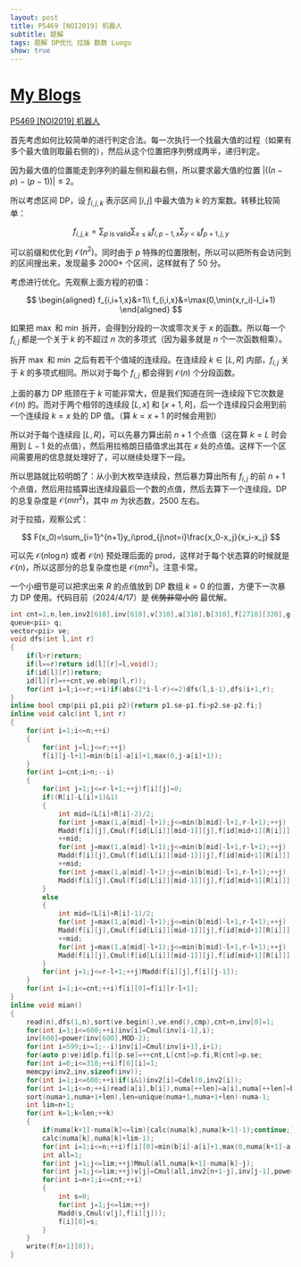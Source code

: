 ```yaml
---
layout: post
title: P5469 [NOI2019] 机器人
subtitle: 题解
tags: 题解 DP优化 拉插 数数 Luogu
show: true
---
```


# [My Blogs](https://www.cnblogs.com/WrongAnswer90/p/18141405)

[P5469 [NOI2019] 机器人](https://www.luogu.com.cn/problem/P5469)

首先考虑如何比较简单的进行判定合法。每一次执行一个找最大值的过程（如果有多个最大值则取最右侧的），然后从这个位置把序列劈成两半，递归判定。

因为最大值的位置能走到序列的最左侧和最右侧，所以要求最大值的位置 $|((n-p)-(p-1))|\leq 2$。

所以考虑区间 DP，设 $f_{i,j,k}$ 表示区间 $[i,j]$ 中最大值为 $k$ 的方案数。转移比较简单：

$$
f_{i,j,k}=\sum_{p\;\text{is}\;\text{valid}}\sum_{x\leq k}f_{i,p-1,x}\sum_{y<k}f_{p+1,j,y}
$$

可以前缀和优化到 $\mathcal O(n^2)$。同时由于 $p$ 特殊的位置限制，所以可以把所有会访问到的区间搜出来，发现最多 $2000+$ 个区间，这样就有了 $50$ 分。

考虑进行优化。先观察上面方程的初值：

$$
\begin{aligned}
f_{i,i+1,x}&=1\\
f_{i,i,x}&=\max(0,\min(x,r_i)-l_i+1)
\end{aligned}
$$

如果把 $\max$ 和 $\min$ 拆开，会得到分段的一次或零次关于 $x$ 的函数。所以每一个 $f_{i,j}$ 都是一个关于 $k$ 的不超过 $n$ 次的多项式（因为最多就是 $n$ 个一次函数相乘）。

拆开 $\max$ 和 $\min$ 之后有若干个值域的连续段。在连续段 $k\in[L,R]$ 内部，$f_{i,j}$ 关于 $k$ 的多项式相同。所以对于每个 $f_{i,j}$ 都会得到 $\mathcal O(n)$ 个分段函数。

上面的暴力 DP 瓶颈在于 $k$ 可能非常大，但是我们知道在同一连续段下它次数是 $\mathcal O(n)$ 的。而对于两个相邻的连续段 $[L,x]$ 和 $[x+1,R]$，后一个连续段只会用到前一个连续段 $k=x$ 处的 DP 值。（算 $k=x+1$ 的时候会用到）

所以对于每个连续段 $[L,R]$，可以先暴力算出前 $n+1$ 个点值（这在算 $k=L$ 时会用到 $L-1$ 处的点值），然后用拉格朗日插值求出其在 $x$ 处的点值。这样下一个区间需要用的信息就处理好了，可以继续处理下一段。

所以思路就比较明朗了：从小到大枚举连续段，然后暴力算出所有 $f_{i,j}$ 的前 $n+1$ 个点值，然后用拉插算出连续段最后一个数的点值，然后去算下一个连续段。DP 的总复杂度是 $\mathcal O(mn^2)$，其中 $m$ 为状态数，$2500$ 左右。

对于拉插，观察公式：

$$
F(x_0)=\sum_{i=1}^{n+1}y_i\prod_{j\not=i}\frac{x_0-x_j}{x_i-x_j}
$$

可以先 $\mathcal O(n\log n)$ 或者 $\mathcal O(n)$ 预处理后面的 $\text{prod}$，这样对于每个状态算的时候就是 $\mathcal O(n)$，所以这部分的总复杂度也是 $\mathcal O(mn^2)$。注意卡常。

一个小细节是可以把求出来 $R$ 的点值放到 DP 数组 $k=0$ 的位置，方便下一次暴力 DP 使用。代码目前（2024/4/17）是 ~~优势非常小的~~ 最优解。

```cpp
int cnt=1,n,len,inv2[610],inv[610],v[310],a[310],b[310],f[2710][320],g[2710],L[2710],R[2710],id[310][310],numa[610];
queue<pii> q;
vector<pii> ve;
void dfs(int l,int r)
{
	if(l>r)return;
	if(l==r)return id[l][r]=l,void();
	if(id[l][r])return;
	id[l][r]=++cnt,ve.eb(mp(l,r));
	for(int i=l;i<=r;++i)if(abs(2*i-l-r)<=2)dfs(l,i-1),dfs(i+1,r);
}
inline bool cmp(pii p1,pii p2){return p1.se-p1.fi>p2.se-p2.fi;}
inline void calc(int l,int r)
{
	for(int i=1;i<=n;++i)
	{
		for(int j=l;j<=r;++j)
		f[i][j-l+1]=min(b[i]-a[i]+1,max(0,j-a[i]+1));
	}
	for(int i=cnt;i>n;--i)
	{
		for(int j=1;j<=r-l+1;++j)f[i][j]=0;
		if((R[i]-L[i]+1)&1)
		{
			int mid=(L[i]+R[i]-2)/2;
			for(int j=max(1,a[mid]-l+1);j<=min(b[mid]-l+1,r-l+1);++j)
			Madd(f[i][j],Cmul(f[id[L[i]][mid-1]][j],f[id[mid+1][R[i]]][j-1]));
			++mid;
			for(int j=max(1,a[mid]-l+1);j<=min(b[mid]-l+1,r-l+1);++j)
			Madd(f[i][j],Cmul(f[id[L[i]][mid-1]][j],f[id[mid+1][R[i]]][j-1]));
			++mid;
			for(int j=max(1,a[mid]-l+1);j<=min(b[mid]-l+1,r-l+1);++j)
			Madd(f[i][j],Cmul(f[id[L[i]][mid-1]][j],f[id[mid+1][R[i]]][j-1]));
		}
		else
		{
			int mid=(L[i]+R[i]-1)/2;
			for(int j=max(1,a[mid]-l+1);j<=min(b[mid]-l+1,r-l+1);++j)
			Madd(f[i][j],Cmul(f[id[L[i]][mid-1]][j],f[id[mid+1][R[i]]][j-1]));
			++mid;
			for(int j=max(1,a[mid]-l+1);j<=min(b[mid]-l+1,r-l+1);++j)
			Madd(f[i][j],Cmul(f[id[L[i]][mid-1]][j],f[id[mid+1][R[i]]][j-1]));
		}
		for(int j=1;j<=r-l+1;++j)Madd(f[i][j],f[i][j-1]);
	}
	for(int i=1;i<=cnt;++i)f[i][0]=f[i][r-l+1];
}
inline void mian()
{
	read(n),dfs(1,n),sort(ve.begin(),ve.end(),cmp),cnt=n,inv[0]=1;
	for(int i=1;i<=600;++i)inv[i]=Cmul(inv[i-1],i);
	inv[600]=power(inv[600],MOD-2);
	for(int i=599;i>=1;--i)inv[i]=Cmul(inv[i+1],i+1);
	for(auto p:ve)id[p.fi][p.se]=++cnt,L[cnt]=p.fi,R[cnt]=p.se;
	for(int i=0;i<=310;++i)f[0][i]=1;
	memcpy(inv2,inv,sizeof(inv));
	for(int i=1;i<=600;++i)if(i&1)inv2[i]=Cdel(0,inv2[i]);
	for(int i=1;i<=n;++i)read(a[i],b[i]),numa[++len]=a[i],numa[++len]=b[i]+1;
	sort(numa+1,numa+1+len),len=unique(numa+1,numa+1+len)-numa-1;
	int lim=n+1;
	for(int k=1;k<len;++k)
	{
		if(numa[k+1]-numa[k]<=lim){calc(numa[k],numa[k+1]-1);continue;}
		calc(numa[k],numa[k]+lim-1);
		for(int i=1;i<=n;++i)f[i][0]=min(b[i]-a[i]+1,max(0,numa[k+1]-a[i]));
		int all=1;
		for(int j=1;j<=lim;++j)Mmul(all,numa[k+1]-numa[k]-j);
		for(int j=1;j<=lim;++j)v[j]=Cmul(all,inv2[n+1-j],inv[j-1],power(numa[k+1]-numa[k]-j,MOD-2));
		for(int i=n+1;i<=cnt;++i)
		{
			int s=0;
			for(int j=1;j<=lim;++j)
			Madd(s,Cmul(v[j],f[i][j]));
			f[i][0]=s;
		}
	}
	write(f[n+1][0]);
}
```